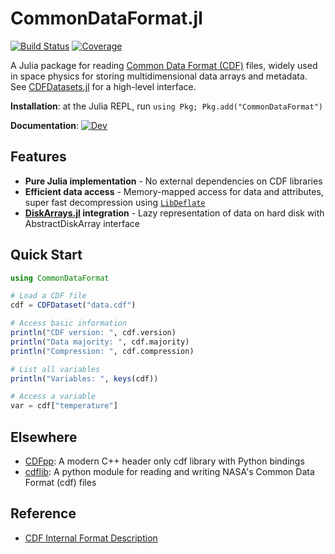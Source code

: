 # CommonDataFormat.jl

[![Build Status](https://github.com/JuliaSpacePhysics/CommonDataFormat.jl/actions/workflows/CI.yml/badge.svg?branch=main)](https://github.com/JuliaSpacePhysics/CommonDataFormat.jl/actions/workflows/CI.yml?query=branch%3Amain)
[![Coverage](https://codecov.io/gh/JuliaSpacePhysics/CommonDataFormat.jl/branch/main/graph/badge.svg)](https://codecov.io/gh/JuliaSpacePhysics/CommonDataFormat.jl)

A Julia package for reading [Common Data Format (CDF)](https://cdf.gsfc.nasa.gov/) files, widely used in space physics for storing multidimensional data arrays and metadata. See [CDFDatasets.jl](https://github.com/JuliaSpacePhysics/CDFDatasets.jl) for a high-level interface.

**Installation**: at the Julia REPL, run `using Pkg; Pkg.add("CommonDataFormat")`

**Documentation**: [![Dev](https://img.shields.io/badge/docs-dev-blue.svg)](https://juliaspacephysics.github.io/CommonDataFormat.jl/dev/)

## Features

- **Pure Julia implementation** - No external dependencies on CDF libraries
- **Efficient data access** - Memory-mapped access for data and attributes, super fast decompression using [`LibDeflate`](https://github.com/jakobnissen/LibDeflate.jl)
- **[DiskArrays.jl](https://github.com/JuliaIO/DiskArrays.jl) integration** - Lazy representation of data on hard disk with AbstractDiskArray interface

## Quick Start

```julia
using CommonDataFormat

# Load a CDF file
cdf = CDFDataset("data.cdf")

# Access basic information
println("CDF version: ", cdf.version)
println("Data majority: ", cdf.majority)
println("Compression: ", cdf.compression)

# List all variables
println("Variables: ", keys(cdf))

# Access a variable
var = cdf["temperature"]
```

## Elsewhere

- [CDFpp](https://github.com/SciQLop/CDFpp): A modern C++ header only cdf library with Python bindings
- [cdflib](https://github.com/MAVENSDC/cdflib): A python module for reading and writing NASA's Common Data Format (cdf) files

## Reference

- [CDF Internal Format Description](https://spdf.gsfc.nasa.gov/pub/software/cdf/doc/cdfifd.pdf)